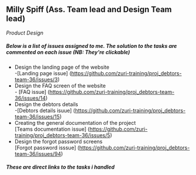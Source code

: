 ## Milly Spiff (Ass. Team lead and Design Team lead)
_Product Design_ 
##### Below is a list of issues assigned to me. The solution to the tasks are commented on each issue (NB: They're clickable) 
* Design the landing page of the website <br> -[Landing page issue] (https://github.com/zuri-training/proj_debtors-team-36/issues/3)
* Design the FAQ screen of the website <br> - [FAQ issue] (https://github.com/zuri-training/proj_debtors-team-36/issues/14)
* Design the debtors details <br> -[Debtors details isuue] (https://github.com/zuri-training/proj_debtors-team-36/issues/15)
* Creating the general documentation of the project <br> [Teams documentation issue] (https://github.com/zuri-training/proj_debtors-team-36/issues/5) 
* Design the forgot password screens <br> [Forgot password isssue] (https://github.com/zuri-training/proj_debtors-team-36/issues/94) 
 ##### These are direct links to the tasks i handled
